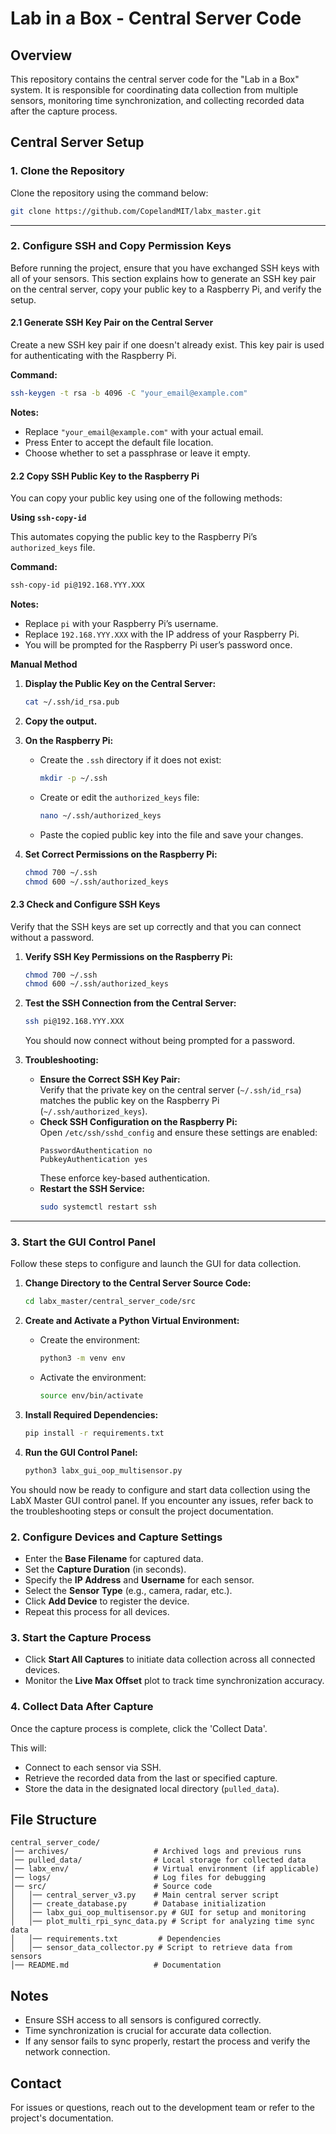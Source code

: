 # Lab in a Box - Central Server Code

## Overview
This repository contains the central server code for the "Lab in a Box" system. It is responsible for coordinating data collection from multiple sensors, monitoring time synchronization, and collecting recorded data after the capture process.
## Central Server Setup

### 1. Clone the Repository

Clone the repository using the command below:

```bash
git clone https://github.com/CopelandMIT/labx_master.git
```

---

### 2. Configure SSH and Copy Permission Keys

Before running the project, ensure that you have exchanged SSH keys with all of your sensors. This section explains how to generate an SSH key pair on the central server, copy your public key to a Raspberry Pi, and verify the setup.

#### 2.1 Generate SSH Key Pair on the Central Server

Create a new SSH key pair if one doesn't already exist. This key pair is used for authenticating with the Raspberry Pi.

**Command:**

```bash
ssh-keygen -t rsa -b 4096 -C "your_email@example.com"
```

**Notes:**
- Replace `"your_email@example.com"` with your actual email.
- Press Enter to accept the default file location.
- Choose whether to set a passphrase or leave it empty.

#### 2.2 Copy SSH Public Key to the Raspberry Pi

You can copy your public key using one of the following methods:

**Using `ssh-copy-id`**

This automates copying the public key to the Raspberry Pi’s `authorized_keys` file.

**Command:**

```bash
ssh-copy-id pi@192.168.YYY.XXX
```

**Notes:**
- Replace `pi` with your Raspberry Pi’s username.
- Replace `192.168.YYY.XXX` with the IP address of your Raspberry Pi.
- You will be prompted for the Raspberry Pi user’s password once.

**Manual Method**

1. **Display the Public Key on the Central Server:**

    ```bash
    cat ~/.ssh/id_rsa.pub
    ```

2. **Copy the output.**

3. **On the Raspberry Pi:**
    - Create the `.ssh` directory if it does not exist:
      ```bash
      mkdir -p ~/.ssh
      ```
    - Create or edit the `authorized_keys` file:
      ```bash
      nano ~/.ssh/authorized_keys
      ```
    - Paste the copied public key into the file and save your changes.

4. **Set Correct Permissions on the Raspberry Pi:**

    ```bash
    chmod 700 ~/.ssh
    chmod 600 ~/.ssh/authorized_keys
    ```

#### 2.3 Check and Configure SSH Keys

Verify that the SSH keys are set up correctly and that you can connect without a password.

1. **Verify SSH Key Permissions on the Raspberry Pi:**

    ```bash
    chmod 700 ~/.ssh
    chmod 600 ~/.ssh/authorized_keys
    ```

2. **Test the SSH Connection from the Central Server:**

    ```bash
    ssh pi@192.168.YYY.XXX
    ```

    You should now connect without being prompted for a password.

3. **Troubleshooting:**
    - **Ensure the Correct SSH Key Pair:**  
      Verify that the private key on the central server (`~/.ssh/id_rsa`) matches the public key on the Raspberry Pi (`~/.ssh/authorized_keys`).
    - **Check SSH Configuration on the Raspberry Pi:**  
      Open `/etc/ssh/sshd_config` and ensure these settings are enabled:
      ```
      PasswordAuthentication no
      PubkeyAuthentication yes
      ```
      These enforce key-based authentication.
    - **Restart the SSH Service:**
      ```bash
      sudo systemctl restart ssh
      ```

---

### 3. Start the GUI Control Panel

Follow these steps to configure and launch the GUI for data collection.

1. **Change Directory to the Central Server Source Code:**

    ```bash
    cd labx_master/central_server_code/src
    ```

2. **Create and Activate a Python Virtual Environment:**
    - Create the environment:
      ```bash
      python3 -m venv env
      ```
    - Activate the environment:
      ```bash
      source env/bin/activate
      ```

3. **Install Required Dependencies:**

    ```bash
    pip install -r requirements.txt
    ```

4. **Run the GUI Control Panel:**

    ```bash
    python3 labx_gui_oop_multisensor.py
    ```

You should now be ready to configure and start data collection using the LabX Master GUI control panel. If you encounter any issues, refer back to the troubleshooting steps or consult the project documentation.

### 2. Configure Devices and Capture Settings
- Enter the **Base Filename** for captured data.
- Set the **Capture Duration** (in seconds).
- Specify the **IP Address** and **Username** for each sensor.
- Select the **Sensor Type** (e.g., camera, radar, etc.).
- Click **Add Device** to register the device.
- Repeat this process for all devices.

### 3. Start the Capture Process
- Click **Start All Captures** to initiate data collection across all connected devices.
- Monitor the **Live Max Offset** plot to track time synchronization accuracy.

### 4. Collect Data After Capture
Once the capture process is complete, click the 'Collect Data'.

This will:
- Connect to each sensor via SSH.
- Retrieve the recorded data from the last or specified capture.
- Store the data in the designated local directory (`pulled_data`).

## File Structure
```
central_server_code/
│── archives/                   # Archived logs and previous runs
│── pulled_data/                # Local storage for collected data
│── labx_env/                   # Virtual environment (if applicable)
│── logs/                       # Log files for debugging
│── src/                        # Source code
│   │── central_server_v3.py    # Main central server script
│   │── create_database.py      # Database initialization
│   │── labx_gui_oop_multisensor.py # GUI for setup and monitoring
│   │── plot_multi_rpi_sync_data.py # Script for analyzing time sync data
│   │── requirements.txt         # Dependencies
│   │── sensor_data_collector.py # Script to retrieve data from sensors
│── README.md                   # Documentation
```

## Notes
- Ensure SSH access to all sensors is configured correctly.
- Time synchronization is crucial for accurate data collection.
- If any sensor fails to sync properly, restart the process and verify the network connection.

## Contact
For issues or questions, reach out to the development team or refer to the project's documentation.

